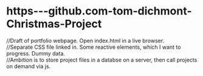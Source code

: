# https---github.com-tom-dichmont-Christmas-Project
//Draft of portfolio webpage.  Open index.html in a live browser.  
//Separate CSS file linked in.  Some reactive elements, which I want to progress. Dummy data.  
//Ambition is to store project files in a databse on a server, then call projects on demand via js.
